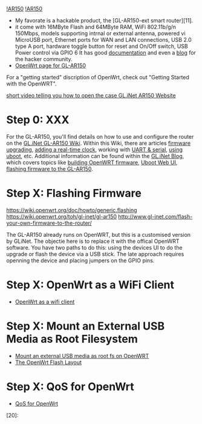 [!AR150](http://www.gl-inet.com/wordpress/wp-content/uploads/2015/09/ar150_marks_800.jpg)
[!AR150](http://www.gl-inet.com/wordpress/wp-content/uploads/2015/08/700x500_p1.jpg)
* My favorate is a hackable product, the [GL-AR150-ext smart router][11].
*  it come with 16MByte Flash and 64MByte RAM, WiFi 802.11b/g/n 150Mbps, models supporting intrnal or external antenna,
powered vi MicroUSB  port, Ethernet ports for WAN and LAN connections, USB 2.0 type A port,
hardware toggle button for reset and On/Off switch, USB Power control via GPIO 6
It has good [documentation][12] and even a [blog][13] for the hacker community.
* [OpenWrt page for GL-AR150](https://wiki.openwrt.org/toh/gl-inet/gl-ar150)

For a "getting started" discription of OpenWrt,
check out "Getting Started with the OpenWRT".

[short video telling you how to open the case ][01]
[GL.iNet AR150 Website][02]


# Step 0: XXX
For the GL-AR150, you'll find details on how to use and configure the router
on the [GL.iNet GL-AR150 Wiki][12].
Within this Wiki, there are articles [firmware upgrading][08], [adding a real-time clock][09],
working with [UART & serial][07], [using uboot][06], etc.
Additional information can be found within the [GL.iNet Blog][13],
which covers topics like [building OpenWRT firmware][03],
[Uboot Web UI][04], [flashing firmware to the GL-AR150][05].

# Step X: Flashing Firmware
https://wiki.openwrt.org/doc/howto/generic.flashing
https://wiki.openwrt.org/toh/gl-inet/gl-ar150
http://www.gl-inet.com/flash-your-own-firmware-to-the-router/

The GL-AR150 already runs on OpenWRT, but this is a customised version by GLiNet.
The objectie here is to replace it with the offical OpenWRT software.
You have two paths to do this: using the devices UI to do the upgrade
or flash the device via a USB stick.
The late approach requires openning the device and placing jumpers on the GPIO pins.

# Step X: OpenWrt as a WiFi Client
* [OpenWrt as a wifi client](http://www.rooot.net/en/geek-stuff/openwrt/8-openwrt-wifi-client.html)

# Step X: Mount an External USB Media as Root Filesystem
* [Mount an external USB media as root fs on OpenWRT](http://www.rooot.net/en/geek-stuff/openwrt/36-mount-external-usb-root-partition-openwrt.html)
* [The OpenWrt Flash Layout](https://wiki.openwrt.org/doc/techref/flash.layout)

# Step X: QoS for OpenWrt
* [QoS for OpenWrt](http://www.rooot.net/en/geek-stuff/openwrt/1-qos-openwrt.html)



[01]:http://www.gl-inet.com/how-to-open-the-case-of-gl-mini-routers/
[02]:http://www.gl-inet.com/ar150
[03]:http://www.gl-inet.com/build-your-openwrt-firmware-in-30-minutes/
[04]:http://www.gl-inet.com/how-to-enter-the-uboot-web-ui/
[05]:http://www.gl-inet.com/flash-your-own-firmware-to-the-router/
[06]:http://www.gl-inet.com/docs/wiki/#!diy/uboot.md
[07]:http://www.gl-inet.com/docs/wiki/#!diy/serial.md
[08]:http://www.gl-inet.com/docs/wiki/#!mini/firmware.md
[09]:http://www.gl-inet.com/docs/wiki/#!mini/ar150rtc.md
[10]:
[11]:http://www.amazon.com/GL-AR150-ext-External-Antenna-150Mbps-Pre-installed/dp/B015CYI8DY/ref=sr_1_2?ie=UTF8&qid=1454383159&sr=8-2&keywords=GL-AR150
[12]:http://www.gl-inet.com/docs/wiki/#!index.md
[13]:http://www.gl-inet.com/blog/
[14]:
[15]:
[16]:
[17]:
[18]:
[19]:
[20]:
